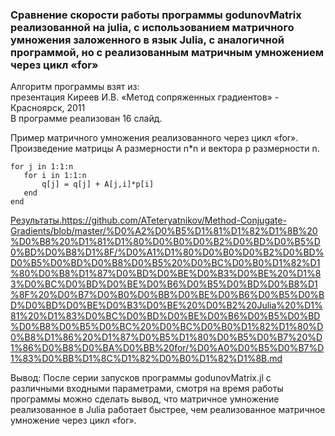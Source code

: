 ### Сравнение скорости работы программы godunovMatrix реализованной на julia, с использованием матричного умножения заложенного в язык Julia, с аналогичной программой, но с реализованным матричным умножением через цикл «for» 


Алгоритм программы взят из:   
презентация Киреев И.В. «Метод сопряженных градиентов» - Красноярск, 2011  
В программе реализован 16 слайд.

Пример матричного умножения реализованного через цикл «for». Произведение матрицы A размерности n*n и вектора p размерности n.
```  
for j in 1:1:n  
   for i in 1:1:n  
       q[j] = q[j] + A[j,i]*p[i]  
   end  
end  
```
[Результаты.]()https://github.com/ATeteryatnikov/Method-Conjugate-Gradients/blob/master/%D0%A2%D0%B5%D1%81%D1%82%D1%8B%20%D0%B8%20%D1%81%D1%80%D0%B0%D0%B2%D0%BD%D0%B5%D0%BD%D0%B8%D1%8F/%D0%A1%D1%80%D0%B0%D0%B2%D0%BD%D0%B5%D0%BD%D0%B8%D0%B5%20%D0%BC%D0%B0%D1%82%D1%80%D0%B8%D1%87%D0%BD%D0%BE%D0%B3%D0%BE%20%D1%83%D0%BC%D0%BD%D0%BE%D0%B6%D0%B5%D0%BD%D0%B8%D1%8F%20%D0%B7%D0%B0%D0%BB%D0%BE%D0%B6%D0%B5%D0%BD%D0%BD%D0%BE%D0%B3%D0%BE%20%D0%B2%20Julia%20%D1%81%20%D1%83%D0%BC%D0%BD%D0%BE%D0%B6%D0%B5%D0%BD%D0%B8%D0%B5%D0%BC%20%D0%BC%D0%B0%D1%82%D1%80%D0%B8%D1%86%20%D1%87%D0%B5%D1%80%D0%B5%D0%B7%20%D1%86%D0%B8%D0%BA%D0%BB%20for/%D0%A0%D0%B5%D0%B7%D1%83%D0%BB%D1%8C%D1%82%D0%B0%D1%82%D1%8B.md  

Вывод:
После серии запусков программы godunovMatrix.jl с различными входными параметрами, смотря на время работы программы можно сделать вывод, что матричное умножение реализованное в Julia работает быстрее, чем реализованное матричное умножение через цикл «for».



 
